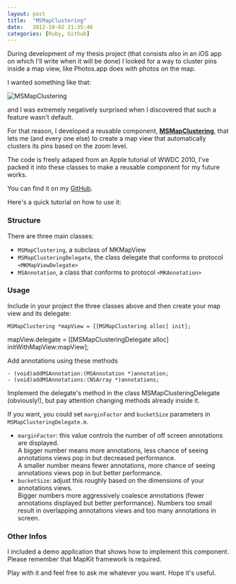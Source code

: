 ```yaml
---
layout: post
title:  "MSMapClustering"
date:   2012-10-02 21:35:46
categories: [Ruby, Github]
---
```


During development of my thesis project (that consists _also_ in an iOS app on which I'll write when it will be done) I looked for a way to cluster pins inside a map view, like Photos.app does with photos on the map.

I wanted something like that:

![MSMapClustering][1]

and I was extremely negatively surprised when I discovered that such a feature wasn't default.

For that reason, I developed a reusable component, **[MSMapClustering][2]**,  that lets me (and every one else) to create a map view that automatically clusters its pins based on the zoom level.

The code is freely adaped from an Apple tutorial of WWDC 2010, I've packed it into these classes to make a reusable component for my future works.

You can find it on my [GitHub][2].

Here's a quick tutorial on how to use it:

### Structure

There are three main classes:

- `MSMapClustering`, a subclass of MKMapView
- `MSMapClusteringDelegate`, the class delegate that conforms to protocol `<MKMapViewDelegate>`
- `MSAnnotation`, a class that conforms to protocol `<MKAnnotation>`

### Usage

Include in your project the three classes above and then create your map view and its delegate:

    MSMapClustering *mapView = [[MSMapClustering alloc] init];
  mapView.delegate = [[MSMapClusteringDelegate alloc] initWithMapView:mapView];
  
Add annotations using these methods

    - (void)addMSAnnotation:(MSAnnotation *)annotation;
    - (void)addMSAnnotations:(NSArray *)annotations;
    
Implement the delegate's method in the class MSMapClusteringDelegate (obviously!), but pay attention changing methods already inside it.

If you want, you could set `marginFactor` and `bucketSize` parameters in `MSMapClusteringDelegate.m`.

- `marginFactor`: this value controls the number of off screen annotations are displayed.  
A bigger number means more annotations, less chance of seeing annotations views pop in but decreased performance.  
A smaller number means fewer annotations, more chance of seeing annotations views pop in but better performance.
- `bucketSize`: adjust this roughly based on the dimensions of your annotations views.  
Bigger numbers more aggressively coalesce annotations (fewer annotations displayed but better performance).
Numbers too small result in overlapping annotations views and too many annotations in screen.

### Other Infos

I included a demo application that shows how to implement this component.  
Please remember that MapKit framework is required.

Play with it and feel free to ask me whatever you want. Hope it's useful.


  [1]: https://a248.e.akamai.net/camo.github.com/350222f5f17f5ea154e603e49d67f19eca0c2924/687474703a2f2f662e636c2e6c792f6974656d732f306b306c3263314a3377334b30353347334d31452f6d61705f6c61726765322e676966

  [2]: https://github.com/MarcoSero/MSMapClustering